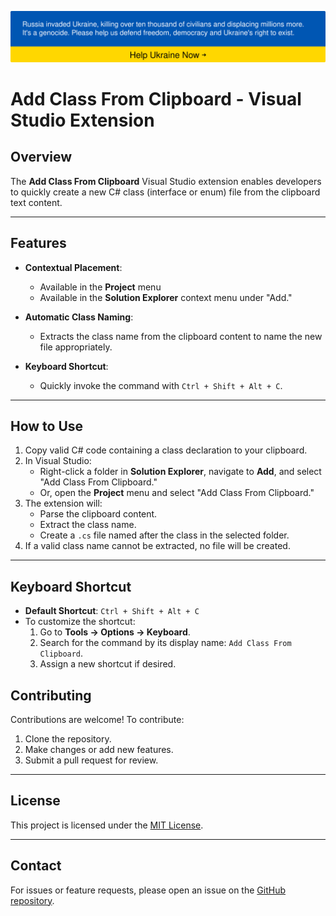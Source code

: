 [![Stand With Ukraine](https://raw.githubusercontent.com/vshymanskyy/StandWithUkraine/main/banner2-direct.svg)](https://stand-with-ukraine.pp.ua)

# Add Class From Clipboard - Visual Studio Extension

## Overview

The **Add Class From Clipboard** Visual Studio extension enables developers to quickly create a new C# class (interface or enum) file from the clipboard text content.

---

## Features

- **Contextual Placement**:
  - Available in the **Project** menu
  - Available in the **Solution Explorer** context menu under "Add."

- **Automatic Class Naming**:
  - Extracts the class name from the clipboard content to name the new file appropriately.

- **Keyboard Shortcut**:
  - Quickly invoke the command with `Ctrl + Shift + Alt + C`.

---

## How to Use

1. Copy valid C# code containing a class declaration to your clipboard.
2. In Visual Studio:
   - Right-click a folder in **Solution Explorer**, navigate to **Add**, and select "Add Class From Clipboard."
   - Or, open the **Project** menu and select "Add Class From Clipboard."
3. The extension will:
   - Parse the clipboard content.
   - Extract the class name.
   - Create a `.cs` file named after the class in the selected folder.
4. If a valid class name cannot be extracted, no file will be created.

---

## Keyboard Shortcut

- **Default Shortcut**: `Ctrl + Shift + Alt + C`
- To customize the shortcut:
  1. Go to **Tools -> Options -> Keyboard**.
  2. Search for the command by its display name: `Add Class From Clipboard`.
  3. Assign a new shortcut if desired.

## Contributing

Contributions are welcome! To contribute:
1. Clone the repository.
2. Make changes or add new features.
3. Submit a pull request for review.

---

## License

This project is licensed under the [MIT License](LICENSE).

---

## Contact

For issues or feature requests, please open an issue on the [GitHub repository](https://github.com/ycherkes/AddClassFromClipboard).

